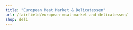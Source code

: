 ```yaml
---
title: "European Meat Market & Delicatessen"
url: /fairfield/european-meat-market-and-delicatessen/
shop: deli
---
```

